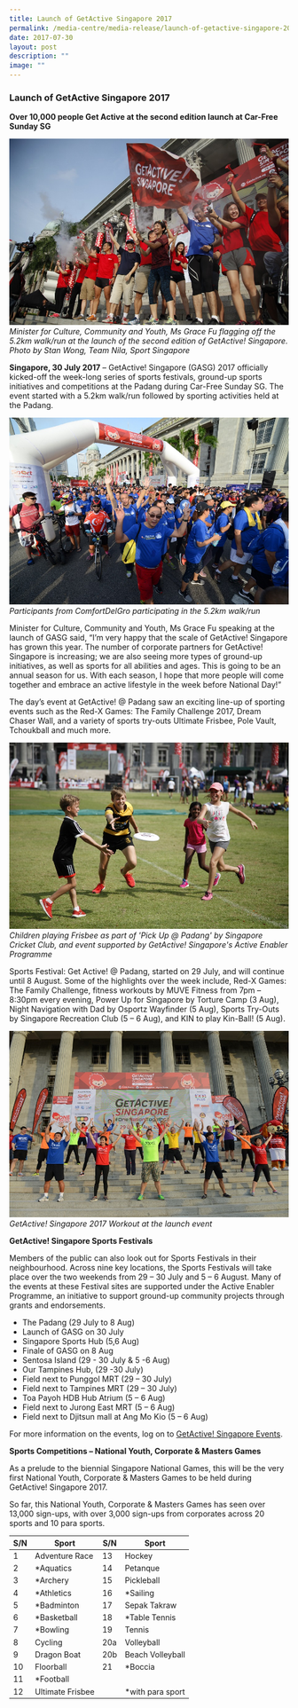 ```yaml
---
title: Launch of GetActive Singapore 2017
permalink: /media-centre/media-release/launch-of-getactive-singapore-2017/
date: 2017-07-30
layout: post
description: ""
image: ""
---
```

### **Launch of GetActive Singapore 2017**

**Over 10,000 people Get Active at the second edition launch at Car-Free Sunday SG**

![](/images/Media%20Centre/Media%20Release/2017/July/GASG2017LAUNCH_StanWong_TeamNila_SportSG(5).jpeg)
_Minister for Culture, Community and Youth, Ms Grace Fu flagging off the 5.2km walk/run at the launch of the second edition of GetActive! Singapore. Photo by Stan Wong, Team Nila, Sport Singapore_

**Singapore, 30 July 2017** – GetActive! Singapore (GASG) 2017 officially kicked-off the week-long series of sports festivals, ground-up sports initiatives and competitions at the Padang during Car-Free Sunday SG. The event started with a 5.2km walk/run followed by sporting activities held at the Padang.

![](/images/Media%20Centre/Media%20Release/2017/July/GASG2017LAUNCH_EugeneLim_TeamNila_SportSG(1).jpeg)
_Participants from ComfortDelGro participating in the 5.2km walk/run_

Minister for Culture, Community and Youth, Ms Grace Fu speaking at the launch of GASG said, “I’m very happy that the scale of GetActive! Singapore has grown this year. The number of corporate partners for GetActive! Singapore is increasing; we are also seeing more types of ground-up initiatives, as well as sports for all abilities and ages. This is going to be an annual season for us. With each season, I hope that more people will come together and embrace an active lifestyle in the week before National Day!”

The day’s event at GetActive! @ Padang saw an exciting line-up of sporting events such as the Red-X Games: The Family Challenge 2017, Dream Chaser Wall, and a variety of sports try-outs Ultimate Frisbee, Pole Vault, Tchoukball and much more.

![](/images/Media%20Centre/Media%20Release/2017/July/GASG2017LAUNCH_StanWong_TeamNila_SportSG(2).jpeg)
_Children playing Frisbee as part of 'Pick Up @ Padang' by Singapore Cricket Club, and event supported by GetActive! Singapore's Active Enabler Programme_  

Sports Festival: Get Active! @ Padang, started on 29 July, and will continue until 8 August. Some of the highlights over the week include, Red-X Games: The Family Challenge, fitness workouts by MUVE Fitness from 7pm – 8:30pm every evening, Power Up for Singapore by Torture Camp (3 Aug), Night Navigation with Dad by Osportz Wayfinder (5 Aug), Sports Try-Outs by Singapore Recreation Club (5 – 6 Aug), and KIN to play Kin-Ball! (5 Aug).

![](/images/Media%20Centre/Media%20Release/2017/July/GASG2017LAUNCH_EugeneLim_TeamNila_SportSG(4).jpeg)
_GetActive! Singapore 2017 Workout at the launch event_

**GetActive! Singapore Sports Festivals**

Members of the public can also look out for Sports Festivals in their neighbourhood. Across nine key locations, the Sports Festivals will take place over the two weekends from 29 – 30 July and 5 – 6 August. Many of the events at these Festival sites are supported under the Active Enabler Programme, an initiative to support ground-up community projects through grants and endorsements.


* The Padang (29 July to 8 Aug)
* Launch of GASG on 30 July
* Singapore Sports Hub (5,6 Aug)
* Finale of GASG on 8 Aug
* Sentosa Island (29 - 30 July & 5 -6 Aug)
* Our Tampines Hub, (29 -30 July)
* Field next to Punggol MRT (29 – 30 July)
* Field next to Tampines MRT (29 – 30 July)
* Toa Payoh HDB Hub Atrium (5 – 6 Aug)
* Field next to Jurong East MRT (5 – 6 Aug)
* Field next to Djitsun mall at Ang Mo Kio (5 – 6 Aug)

For more information on the events, log on to [GetActive! Singapore Events](http://www.myactivesg.com/getactivesingapore/events).

**Sports Competitions – National Youth, Corporate & Masters Games**

As a prelude to the biennial Singapore National Games, this will be the very first National Youth, Corporate & Masters Games to be held during GetActive! Singapore 2017.

So far, this National Youth, Corporate & Masters Games has seen over 13,000 sign-ups, with over 3,000 sign-ups from corporates across 20 sports and 10 para sports.

| S/N | Sport            | S/N | Sport             |
| --- | ---------------- | --- | ----------------- |
| 1   | Adventure Race   | 13  | Hockey            |
| 2   | \*Aquatics       | 14  | Petanque          |
| 3   | \*Archery        | 15  | Pickleball        |
| 4   | \*Athletics      | 16  | \*Sailing         |
| 5   | \*Badminton      | 17  | Sepak Takraw      |
| 6   | \*Basketball     | 18  | \*Table Tennis    |
| 7   | \*Bowling        | 19  | Tennis            |
| 8   | Cycling          | 20a | Volleyball        |
| 9   | Dragon Boat      | 20b | Beach Volleyball  |
| 10  | Floorball        | 21  | \*Boccia          |
| 11  | \*Football       |     |                   |
| 12  | Ultimate Frisbee |     | \*with para sport |